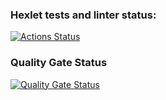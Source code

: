 ### Hexlet tests and linter status:
[![Actions Status](https://github.com/adeloid/fullstack-javascript-project-44/actions/workflows/hexlet-check.yml/badge.svg)](https://github.com/adeloid/fullstack-javascript-project-44/actions)

### Quality Gate Status
[![Quality Gate Status](https://sonarcloud.io/api/project_badges/measure?project=adeloid_fullstack-javascript-project-44&metric=alert_status)](https://sonarcloud.io/summary/new_code?id=adeloid_fullstack-javascript-project-44)
